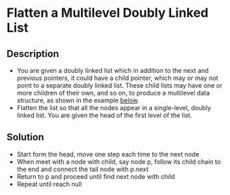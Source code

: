 # Flatten a Multilevel Doubly Linked List

## Description

* You are given a doubly linked list which in addition to the next and previous pointers, it could have a child pointer, which may or may not point to a separate doubly linked list. These child lists may have one or more children of their own, and so on, to produce a multilevel data structure, as shown in the example [below](https://leetcode.com/problems/flatten-a-multilevel-doubly-linked-list/).
* Flatten the list so that all the nodes appear in a single-level, doubly linked list. You are given the head of the first level of the list.

## Solution

* Start form the head, move one step each time to the next node
* When meet with a node with child, say node p, follow its child chain to the end and connect the tail node with p.next
* Return to p and proceed until find next node with child
* Repeat until reach null

